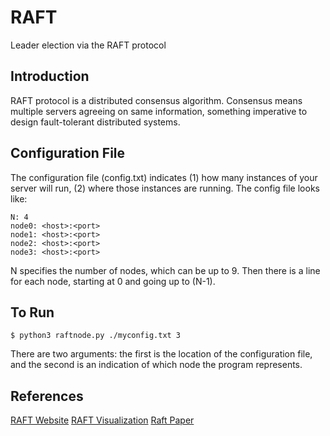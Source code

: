 # RAFT

Leader election via the RAFT protocol

## Introduction 

RAFT protocol is a distributed consensus algorithm. Consensus means multiple servers agreeing on same information, something imperative to design fault-tolerant distributed systems. 

## Configuration File

The configuration file (config.txt) indicates (1) how many instances of your server will run, (2) where those instances are running. The config file looks like:

	N: 4
	node0: <host>:<port>
	node1: <host>:<port>
	node2: <host>:<port>
	node3: <host>:<port>

N specifies the number of nodes, which can be up to 9. Then there is a line for each node, starting at 0 and going up to (N-1).

## To Run

	$ python3 raftnode.py ./myconfig.txt 3

There are two arguments: the first is the location of the configuration file, and the second is an indication of which node the program represents.

## References

[RAFT Website](https://raft.github.io/)
[RAFT Visualization](http://thesecretlivesofdata.com/raft/)
[Raft Paper](https://raft.github.io/raft.pdf)